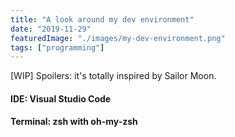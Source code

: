 ```yaml
---
title: "A look around my dev environment"
date: "2019-11-29"
featuredImage: "./images/my-dev-environment.png"
tags: ["programming"]
---
```


[WIP] Spoilers: it's totally inspired by Sailor Moon.

#### IDE: Visual Studio Code

#### Terminal: zsh with oh-my-zsh

